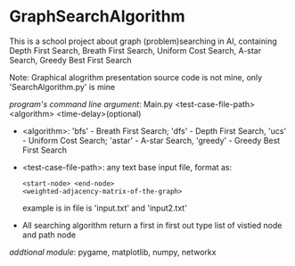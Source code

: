 # GraphSearchAlgorithm
This is a school project about graph (problem)searching in AI, containing Depth First Search, Breath First Search, Uniform Cost Search, A-star Search, Greedy Best First Search

Note: Graphical alogrithm presentation source code is not mine, only 'SearchAlgorithm.py' is mine

*program's command line argument*: Main.py \<test-case-file-path\> \<algorithm\> \<time-delay\>(optional)
  
+ \<algorithm\>: 'bfs' - Breath First Search; 'dfs' - Depth First Search, 'ucs' - Uniform Cost Search; 'astar' - A-star Search, 'greedy' - Greedy Best First Search
  
+ \<test-case-file-path\>: any text base input file, format as:
  
  ```
  <start-node> <end-node>
  <weighted-adjacency-matrix-of-the-graph>
  ``` 
  example is in file is 'input.txt' and 'input2.txt'
    
+ All searching algorithm return a first in first out type list of vistied node and path node

*addtional module*: pygame, matplotlib, numpy, networkx 
